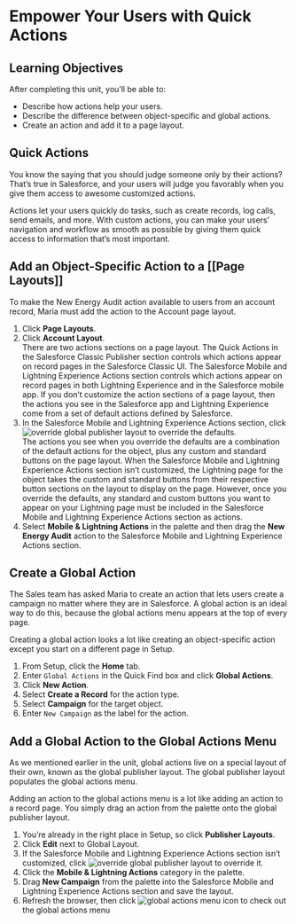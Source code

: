 # Empower Your Users with Quick Actions

## Learning Objectives

After completing this unit, you’ll be able to:

-   Describe how actions help your users.
-   Describe the difference between object-specific and global actions.
-   Create an action and add it to a page layout.

## Quick Actions

You know the saying that you should judge someone only by their actions? That’s true in Salesforce, and your users will judge you favorably when you give them access to awesome customized actions.

Actions let your users quickly do tasks, such as create records, log calls, send emails, and more. With custom actions, you can make your users’ navigation and workflow as smooth as possible by giving them quick access to information that’s most important.

## Add an Object-Specific Action to a [[Page Layouts]]

To make the New Energy Audit action available to users from an account record, Maria must add the action to the Account page layout.

1.  Click **Page Layouts**.
2.  Click **Account Layout**.  
    There are two actions sections on a page layout. The Quick Actions in the Salesforce Classic Publisher section controls which actions appear on record pages in the Salesforce Classic UI. The Salesforce Mobile and Lightning Experience Actions section controls which actions appear on record pages in both Lightning Experience and in the Salesforce mobile app. If you don’t customize the action sections of a page layout, then the actions you see in the Salesforce app and Lightning Experience come from a set of default actions defined by Salesforce.
3.  In the Salesforce Mobile and Lightning Experience Actions section, click ![override global publisher layout](https://res.cloudinary.com/hy4kyit2a/f_auto,fl_lossy,q_70/learn/modules/lex_customization/lex_customization_actions/images/e24246df40ee696c414ba97cd94248ab_quick-actions-wrench-2.png) to override the defaults.  
    The actions you see when you override the defaults are a combination of the default actions for the object, plus any custom and standard buttons on the page layout. When the Salesforce Mobile and Lightning Experience Actions section isn’t customized, the Lightning page for the object takes the custom and standard buttons from their respective button sections on the layout to display on the page. However, once you override the defaults, any standard and custom buttons you want to appear on your Lightning page must be included in the Salesforce Mobile and Lightning Experience Actions section as actions.
4.  Select **Mobile & Lightning Actions** in the palette and then drag the **New Energy Audit** action to the Salesforce Mobile and Lightning Experience Actions section.


## Create a Global Action

The Sales team has asked Maria to create an action that lets users create a campaign no matter where they are in Salesforce. A global action is an ideal way to do this, because the global actions menu appears at the top of every page.

Creating a global action looks a lot like creating an object-specific action except you start on a different page in Setup.

1.  From Setup, click the **Home** tab.
2.  Enter `Global Actions` in the Quick Find box and click **Global Actions**.
3.  Click **New Action**.
4.  Select **Create a Record** for the action type.
5.  Select **Campaign** for the target object.
6.  Enter `New Campaign` as the label for the action.


## Add a Global Action to the Global Actions Menu

As we mentioned earlier in the unit, global actions live on a special layout of their own, known as the global publisher layout. The global publisher layout populates the global actions menu.

Adding an action to the global actions menu is a lot like adding an action to a record page. You simply drag an action from the palette onto the global publisher layout.

1.  You’re already in the right place in Setup, so click **Publisher Layouts**.
2.  Click **Edit** next to Global Layout.
3.  If the Salesforce Mobile and Lightning Experience Actions section isn’t customized, click ![override global publisher layout](https://res.cloudinary.com/hy4kyit2a/f_auto,fl_lossy,q_70/learn/modules/lex_customization/lex_customization_actions/images/e24246df40ee696c414ba97cd94248ab_quick-actions-wrench-2.png) to override it.
4.  Click the **Mobile & Lightning Actions** category in the palette.
5.  Drag **New Campaign** from the palette into the Salesforce Mobile and Lightning Experience Actions section and save the layout.
6.  Refresh the browser, then click ![global actions menu icon](https://res.cloudinary.com/hy4kyit2a/f_auto,fl_lossy,q_70/learn/modules/lex_customization/lex_customization_actions/images/fc45affa42c191a1af96f3be425ba7e6_lex-global-actions-menu-icon-2.png) to check out the global actions menu